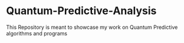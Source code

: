 # Quantum-Predictive-Analysis
This Repository is meant to showcase my work on Quantum Predictive algorithms and programs
